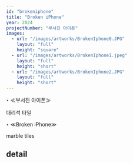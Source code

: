 ```yaml
---
id: "brokeniphone"
title: "Broken iPhone"
year: 2024
projectNumber: "부서진 아이폰"
images:
  - url: "/images/artworks/BrokenIphone0.JPG"
    layout: "full"
    height: "square"
  - url: "/images/artworks/BrokenIphone1.jpeg"
    layout: "full"
    height: "short"
  - url: "/images/artworks/BrokenIphone2.JPG"
    layout: "full"
    height: "short"
---
```

‣ ≪부서진 아이폰≫

대리석 타일

‣ ≪Broken iPhone≫

marble tiles

## detail

